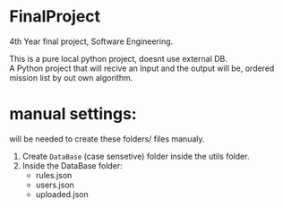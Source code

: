 # FinalProject
4th Year final project, Software Engineering.

This is a pure local python project, doesnt use external DB.<br>
A Python project that will recive an Input and the output will be, ordered mission list by out own algorithm.

# manual settings:
  will be needed to create these folders/ files manualy.
  1. Create `DataBase` (case sensetive) folder inside the utils folder.
  2. Inside the DataBase folder:
     * rules.json
     * users.json
     * uploaded.json
